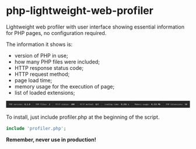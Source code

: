 # php-lightweight-web-profiler
Lightweight web profiler with user interface showing essential information for PHP pages, no configuration required.

The information it shows is:

- version of PHP in use;
- how many PHP files were included;
- HTTP response status code;
- HTTP request method;
- page load time;
- memory usage for the execution of page;
- list of loaded extensions;

![alt text](https://github.com/JaxonRailey/php-lightweight-web-profiler/blob/main/php-lightweight-web-profiler.jpg?raw=true)

To install, just include profiler.php at the beginning of the script.

```php
include 'profiler.php';
```

**Remember, never use in production!**
